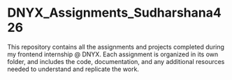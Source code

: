 # DNYX_Assignments_Sudharshana426
This repository contains all the assignments and projects completed during my frontend internship @ DNYX. Each assignment is organized in its own folder, and includes the code, documentation, and any additional resources needed to understand and replicate the work.
